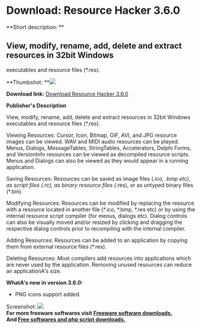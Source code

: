 # Download: Resource Hacker 3.6.0

**Short description: **

## View, modify, rename, add, delete and extract resources in 32bit Windows
executables and resource files (*.res).

  
**Thumbshot: **![](http://www.freewarefiles.com/screenshot/resourcehacker_md.gif)   
  
**Download link:** [Download Resource Hacker 3.6.0](http://freesoftwares.boysofts.com/Resource-Hacker_program_55829.html)  
  

**Publisher's Description**  
  

View, modify, rename, add, delete and extract resources in 32bit Windows
executables and resource files (*.res).

Viewing Resources: Cursor, Icon, Bitmap, GIF, AVI, and JPG resource images can
be viewed. WAV and MIDI audio resources can be played. Menus, Dialogs,
MessageTables, StringTables, Accelerators, Delphi Forms, and VersionInfo
resources can be viewed as decompiled resource scripts. Menus and Dialogs can
also be viewed as they would appear in a running application.

Saving Resources: Resources can be saved as image files (*.ico, *.bmp etc), as
script files (*.rc), as binary resource files (*.res), or as untyped binary
files (*.bin).

Modifying Resources: Resources can be modified by replacing the resource with
a resource located in another file (*.ico, *.bmp, *.res etc) or by using the
internal resource script compiler (for menus, dialogs etc). Dialog controls
can also be visually moved and/or resized by clicking and dragging the
respective dialog controls prior to recompiling with the internal compiler.

Adding Resources: Resources can be added to an application by copying them
from external resource files (*.res).

Deleting Resources: Most compilers add resources into applications which are
never used by the application. Removing unused resources can reduce an
applicationA's size.

**WhatA's new in version 3.6.0:**

  * PNG icons support added. 

  
  
Screenshot: ![](http://www.freewarefiles.com/screenshot/resourcehacker.gif)  
**For more freeware softwares visit [Freeware software downloads.](http://freesoftwares.boysofts.com/)**   
**And [Free softwares and php script downloads.](http://www.boysofts.com/)**

